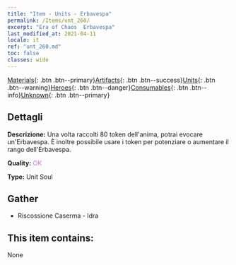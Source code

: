 ```yaml
---
title: "Item - Units - Erbavespa"
permalink: /Items/unt_260/
excerpt: "Era of Chaos  Erbavespa"
last_modified_at: 2021-04-11
locale: it
ref: "unt_260.md"
toc: false
classes: wide
---
```

 [Materials](/it/Items/){: .btn .btn--primary}[Artifacts](/it/Items/Artifacts/){: .btn .btn--success}[Units](/it/Items/Units/){: .btn .btn--warning}[Heroes](/it/Items/Heroes/){: .btn .btn--danger}[Consumables](/it/Items/Consumables/){: .btn .btn--info}[Unknown](/it/Items/Unknown/){: .btn .btn--primary}

## Dettagli
 **Descrizione:** Una volta raccolti 80 token dell'anima, potrai evocare un'Erbavespa. È inoltre possibile usare i token per potenziare o aumentare il rango dell'Erbavespa.

 **Quality:** <span style="color: #DA70D6">OK</span>

 **Type:** Unit Soul

## Gather

*    Riscossione Caserma - Idra 

## This item contains:

  None

